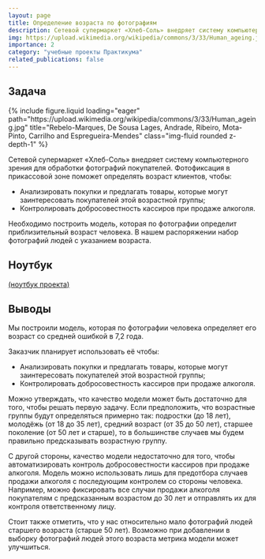 ```yaml
---
layout: page
title: Определение возраста по фотографиям
description: Сетевой супермаркет «Хлеб-Соль» внедряет систему компьютерного зрения для обработки фотографий покупателей. Необходимо построить модель, которая по фотографии определит приблизительный возраст человека. В нашем распоряжении набор фотографий людей с указанием возраста.
img: https://upload.wikimedia.org/wikipedia/commons/3/33/Human_ageing.jpg
importance: 2
category: "учебные проекты Практикума"
related_publications: false
---
```


## Задача

<div class="row">
    <div class="col-sm mt-3 mt-md-0">
        {% include figure.liquid loading="eager" path="https://upload.wikimedia.org/wikipedia/commons/3/33/Human_ageing.jpg" title="Rebelo-Marques, De Sousa Lages, Andrade, Ribeiro, Mota-Pinto, Carrilho and Espregueira-Mendes" class="img-fluid rounded z-depth-1" %}
    </div>
</div>

Сетевой супермаркет «Хлеб-Соль» внедряет систему компьютерного зрения для обработки фотографий покупателей. Фотофиксация в прикассовой зоне поможет определять возраст клиентов, чтобы:

- Анализировать покупки и предлагать товары, которые могут заинтересовать покупателей этой возрастной группы;
- Контролировать добросовестность кассиров при продаже алкоголя.

Необходимо построить модель, которая по фотографии определит приблизительный возраст человека. В нашем распоряжении набор фотографий людей с указанием возраста.

## Ноутбук

[(ноутбук проекта)](https://github.com/onixlas/DS_portfolio/blob/main/ML_p14_cv/resnet50.ipynb)

## Выводы

Мы построили модель, которая по фотографии человека определяет его возраст со средней ошибкой в 7,2 года.

Заказчик планирует использовать её чтобы:

- Анализировать покупки и предлагать товары, которые могут заинтересовать покупателей этой возрастной группы;
- Контролировать добросовестность кассиров при продаже алкоголя.

Можно утверждать, что качество модели может быть достаточно для того, чтобы решать первую задачу. Если предположить, что возрастные группы будут определяться примерно так: подростки (до 18 лет), молодёжь (от 18 до 35 лет), средний возраст (от 35 до 50 лет), старшее поколение (от 50 лет и старше), то в большинстве случаев мы будем правильно предсказывать возрастную группу.

С другой стороны, качество модели недостаточно для того, чтобы автоматизировать контроль добросовестности кассиров при продаже алкоголя. Модель можно использовать лишь для предотбора случаев продажи алкоголя с последующим контролем со стороны человека. Например, можно фиксировать все случаи продажи алкоголя покупателям с предсказанным возрастом до 30 лет и отправлять их для контроля ответственному лицу.

Стоит также отметить, что у нас относительно мало фотографий людей старшего возраста (старше 50 лет). Возможно при добавлении в выборку фотографий людей этого возраста метрика модели может улучшиться.
